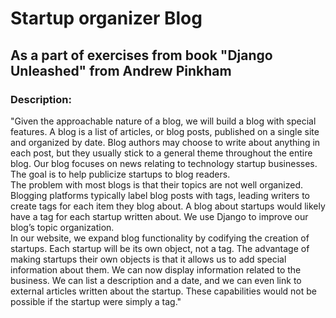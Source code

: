 # Startup organizer Blog

## As a part of exercises from book "Django Unleashed" from Andrew Pinkham

### Description:

"Given the approachable nature of a blog, we will build a blog with special features. A
blog is a list of articles, or blog posts, published on a single site and organized by date. Blog
authors may choose to write about anything in each post, but they usually stick to a general
theme throughout the entire blog. Our blog focuses on news relating to technology startup
businesses. The goal is to help publicize startups to blog readers.<br>
The problem with most blogs is that their topics are not well organized. Blogging
platforms typically label blog posts with tags, leading writers to create tags for each item they
blog about. A blog about startups would likely have a tag for each startup written about. We
use Django to improve our blog’s topic organization.<br>
In our website, we expand blog functionality by codifying the creation of startups. Each
startup will be its own object, not a tag. The advantage of making startups their own objects
is that it allows us to add special information about them. We can now display information
related to the business. We can list a description and a date, and we can even link to external
articles written about the startup. These capabilities would not be possible if the startup were
simply a tag."
